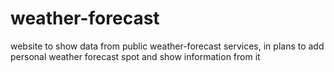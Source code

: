 # weather-forecast
website to show data from public weather-forecast services, in plans to add personal weather forecast spot and show information from it
